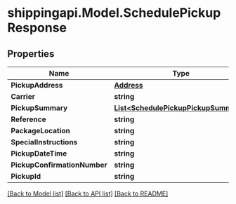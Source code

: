 
# shippingapi.Model.SchedulePickupResponse

## Properties

Name | Type | Description | Notes
------------ | ------------- | ------------- | -------------
**PickupAddress** | [**Address**](Address.md) |  | [optional] 
**Carrier** | **string** |  | [optional] 
**PickupSummary** | [**List&lt;SchedulePickupPickupSummary&gt;**](SchedulePickupPickupSummary.md) |  | [optional] 
**Reference** | **string** |  | [optional] 
**PackageLocation** | **string** |  | [optional] 
**SpecialInstructions** | **string** |  | [optional] 
**PickupDateTime** | **string** |  | [optional] 
**PickupConfirmationNumber** | **string** |  | [optional] 
**PickupId** | **string** |  | [optional] 

[[Back to Model list]](../README.md#documentation-for-models)
[[Back to API list]](../README.md#documentation-for-api-endpoints)
[[Back to README]](../README.md)


